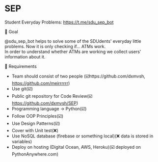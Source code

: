 # SEP
Student Everyday Problems: https://t.me/sdu_sep_bot

🎯 Goal

@sdu_sep_bot helps to solve some of the SDUdents' everyday little problems.
Now it is only checking if... ATMs work.   
In order to understand whether ATMs are working
we collect users' information about it. 

📄 Requirements

- Team should consist of two people (☑️https://github.com/dxmvsh, https://github.com/meirrrrrr)
- Use git(☑️)
- Public git repository for Code Review(☑️ https://github.com/dxmvsh/SEP)
- Programming language → Python(☑️)
- Follow OOP Principles(☑️)
- Use Design Patterns(☑️)
- Cover with Unit test(❌)
- Use NoSQL database (firebase or something local)(❌ data is stored in variables)
- Deploy on hosting (Digital Ocean, AWS, Heroku)(☑️ deployed on PythonAnywhere.com)
